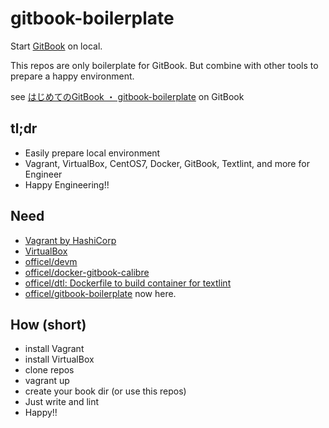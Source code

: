 # gitbook-boilerplate

Start [GitBook](https://www.gitbook.com/) on local.

This repos are only boilerplate for GitBook.
But combine with other tools to prepare a happy environment.

see [はじめてのGitBook ・ gitbook-boilerplate](https://officel.gitbooks.io/gitbook-boilerplate/content/) on GitBook

## tl;dr

* Easily prepare local environment
* Vagrant, VirtualBox, CentOS7, Docker, GitBook, Textlint, and more for Engineer
* Happy Engineering!!

## Need

* [Vagrant by HashiCorp](https://www.vagrantup.com/)
* [VirtualBox](http://www.oracle.com/technetwork/jp/server-storage/virtualbox/downloads/index.html)
* [officel/devm](https://github.com/officel/devm)
* [officel/docker-gitbook-calibre](https://github.com/officel/docker-gitbook-calibre)
* [officel/dtl: Dockerfile to build container for textlint](https://github.com/officel/dtl)
* [officel/gitbook-boilerplate](https://github.com/officel/gitbook-boilerplate) now here.

## How (short)

* install Vagrant
* install VirtualBox
* clone repos
* vagrant up
* create your book dir (or use this repos)
* Just write and lint
* Happy!!
